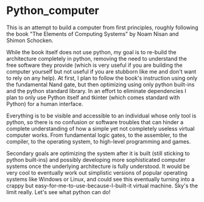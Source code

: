 # Python_computer
This is an attempt to build a computer from first principles, roughly following the book "The Elements of Computing Systems" by Noam Nisan and Shimon Schocken. 

While the book itself does not use python, my goal is to re-build the architecture completely in python, removing the need to understand the free software they provide (which is very useful if you are building the computer yourself but not useful if you are stubborn like me and don't want to rely on any help). At first, I plan to follow the book's instruction using only the fundamental Nand gate, but then optimizing using only python built-ins and the python standard library. In an effort to eliminate dependencies I plan to only use Python itself and tkinter (which comes standard with Python) for a human interface.

Everything is to be visible and accessible to an individual whose only tool is python, so there is no confusion or software troubles that can hinder a complete understanding of how a simple yet not completely useless virtual computer works. From fundamental logic gates, to the assembler, to the compiler, to the operating system, to high-level programming and games.

Secondary goals are optimizing the system after it is built (still sticking to python built-ins) and possibly developing more sophisticated computer systems once the underlying architecture is fully understood. It would be very cool to eventually work out simplistic versions of popular operating systems like Windows or Linux, and could see this eventually turning into a crappy but easy-for-me-to-use-because-I-built-it virtual machine. Sky's the limit really. Let's see what python can do!
